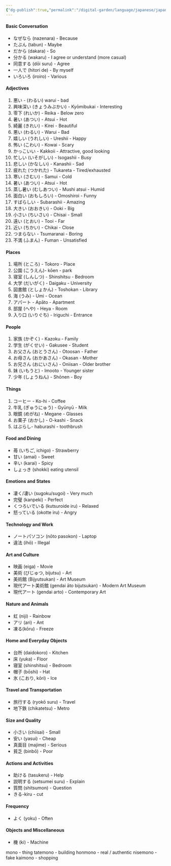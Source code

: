 ```yaml
---
{"dg-publish":true,"permalink":"/digital-garden/language/japanese/japanese-vocab/","updated":"2024-01-01T15:01:02.000-07:00"}
---
```


#### Basic Conversation

- なぜなら (nazenara) - Because
- たぶん (tabun) - Maybe
- だから (dakara) - So
- 分かる (wakaru) - I agree or understand (more casual)
- 同意する (dōi suru) - Agree
- 一人で (hitori de) - By myself
- いろいろ (iroiro) - Various

#### Adjectives

1.  悪い - (わるい) warui - bad
2. 興味深い (きょうみぶかい) - Kyōmibukai - Interesting
3. 零下 (れいか) - Reika - Below zero
4. 暑い (あつい) - Atsui - Hot
5. 綺麗 (きれい) - Kirei - Beautiful
6. 悪い (わるい) - Warui - Bad
7. 嬉しい (うれしい) - Ureshii - Happy
8. 怖い (こわい) - Kowai - Scary
9. かっこいい - Kakkoii - Attractive, good looking
10. 忙しい (いそがしい) - Isogashii - Busy
11. 悲しい (かなしい) - Kanashii - Sad
12. 疲れた (つかれた) - Tukareta - Tired/exhausted
13. 寒い (さむい) - Samui - Cold
14. 暑い (あつい) - Atsui - Hot
15. 蒸し暑い (むしあつい) - Mushi atsui - Humid
16. 面白い (おもしろい) - Omoshiroi - Funny
17. すばらしい - Subarashii - Amazing
18. 大きい (おおきい) - Ooki - Big
19. 小さい (ちいさい) - Chisai - Small
20. 遠い (とおい) - Tooi - Far
21. 近い (ちかい) - Chikai - Close
22. つまらない - Tsumaranai - Boring
23. 不満 (ふまん) - Fuman - Unsatisfied

#### Places

1. 場所 (ところ) - Tokoro - Place
2. 公園 (こうえん)- kōen - park
3. 寝室 (しんしつ) - Shinshitsu - Bedroom
4. 大学 (だいがく) - Daigaku - University
5. 図書館 (としょかん) - Toshokan - Library
6. 海 (うみ) - Umi - Ocean
7. アパート - Apāto - Apartment
8. 部屋 (へや) - Heya - Room
9. 入り口 (いりぐち) - Iriguchi - Entrance

#### People

1. 家族 (かぞく) - Kazoku - Family
2. 学生 (がくせい) - Gakusee - Student
3. お父さん (おとうさん) - Otoosan - Father
4. お母さん (おかあさん) - Okasan - Mother
5. お兄さん (おにいさん) - Oniisan - Older brother
6. 妹 (いもうと) - Imooto - Younger sister
7. 少年 (しょうねん) - Shōnen - Boy

#### Things

1. コーヒー - Ko-hi - Coffee
2. 牛乳 (ぎゅうにゅう) - Gyūnyū - Milk
3. 眼鏡 (めがね) - Megane - Glasses
4. お菓子 (おかし) - O-kashi - Snack
5. はぶらし-  haburashi - toothbrush
#### Food and Dining

- 苺 (いちご, ichigo) - Strawberry
- 甘い (amai) - Sweet
- 辛い (karai) - Spicy
- しょっき (shokki) eating utensil

#### Emotions and States

- 凄く/凄い (sugoku/sugoi) - Very much
- 完璧 (kanpeki) - Perfect
- くつろいでいる (kutsuroide iru) - Relaxed
- 怒っている (okotte iru) - Angry

#### Technology and Work

- ノートパソコン (nōto pasokon) - Laptop
- 違法 (ihō) - Illegal

#### Art and Culture

- 映画 (eiga) - Movie
- 美術 (びじゅつ, bijutsu) - Art
- 美術館 (Bijyutsukan) - Art Museum
- 現代アート美術館 (gendai āto bijutsukan) - Modern Art Museum
- 現代アート (gendai arto) - Contemporary Art

#### Nature and Animals

- 虹 (niji) - Rainbow
- アリ (ari) - Ant
- 凍る(kōru) - Freeze

#### Home and Everyday Objects

- 台所 (daidokoro) - Kitchen
- 床 (yuka) - Floor
- 寝室 (shinshitsu) - Bedroom
- 帽子 (bōshi) - Hat
- 氷 (こおり, kōri) - Ice

#### Travel and Transportation

- 旅行する (ryokō suru) - Travel
- 地下鉄 (chikatetsu) - Metro

#### Size and Quality

- 小さい (chiisai) - Small
- 安い (yasui) - Cheap
- 真面目 (majime) - Serious
- 貧乏 (binbō) - Poor

#### Actions and Activities

- 助ける (tasukeru) - Help
- 説明する (setsumei suru) - Explain
- 質問 (shitsumon) - Question
- きる-kiru - cut

#### Frequency

- よく (yoku) - Often

#### Objects and Miscellaneous

- 機 (ki) - Machine


mono - thing
tatemono - building
honmono - real / authentic
nisemono - fake
kaimono - shopping 
